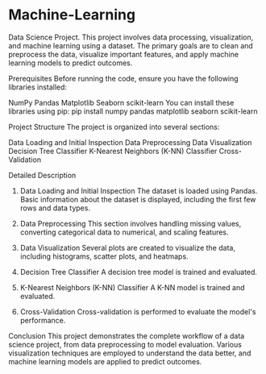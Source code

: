 # Machine-Learning
Data Science Project.
This project involves data processing, visualization, and machine learning using a dataset. The primary goals are to clean and preprocess the data, visualize important features, and apply machine learning models to predict outcomes.

Prerequisites
Before running the code, ensure you have the following libraries installed:

NumPy
Pandas
Matplotlib
Seaborn
scikit-learn
You can install these libraries using pip:
pip install numpy pandas matplotlib seaborn scikit-learn

Project Structure
The project is organized into several sections:

Data Loading and Initial Inspection
Data Preprocessing
Data Visualization
Decision Tree Classifier
K-Nearest Neighbors (K-NN) Classifier
Cross-Validation

Detailed Description
1. Data Loading and Initial Inspection
The dataset is loaded using Pandas. Basic information about the dataset is displayed, including the first few rows and data types.

2. Data Preprocessing
This section involves handling missing values, converting categorical data to numerical, and scaling features.

3. Data Visualization
Several plots are created to visualize the data, including histograms, scatter plots, and heatmaps.

4. Decision Tree Classifier
A decision tree model is trained and evaluated.

5. K-Nearest Neighbors (K-NN) Classifier
A K-NN model is trained and evaluated.

6. Cross-Validation
Cross-validation is performed to evaluate the model's performance.

Conclusion
This project demonstrates the complete workflow of a data science project, from data preprocessing to model evaluation. Various visualization techniques are employed to understand the data better, and machine learning models are applied to predict outcomes.

